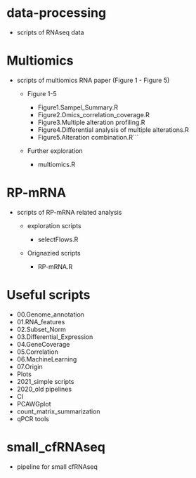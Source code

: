 # data-processing
- scripts of RNAseq data

# Multiomics
- scripts of multiomics RNA paper (Figure 1 - Figure 5)
  - Figure 1-5
    - Figure1.Sampel_Summary.R
    - Figure2.Omics_correlation_coverage.R
    - Figure3.Multiple alteration profiling.R
    - Figure4.Differential analysis of multiple alterations.R
    - Figure5.Alteration combination.R```

  - Further exploration
    - multiomics.R

# RP-mRNA
- scripts of RP-mRNA related analysis
  - exploration scripts
    - selectFlows.R

  - Orignazied scripts
    - RP-mRNA.R

# Useful scripts
- 00.Genome_annotation
- 01.RNA_features
- 02.Subset_Norm
- 03.Differential_Expression
- 04.GeneCoverage
- 05.Correlation
- 06.MachineLearning
- 07.Origin
- Plots
- 2021_simple scripts
- 2020_old pipelines
- CI 
- PCAWGplot
- count_matrix_summarization
- qPCR tools

# small_cfRNAseq
- pipeline for small cfRNAseq
